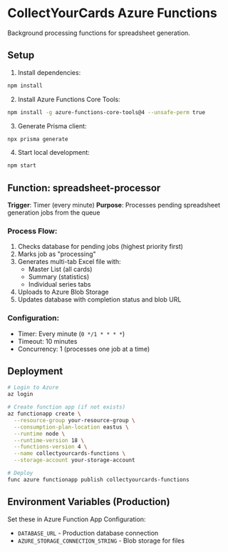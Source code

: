 # CollectYourCards Azure Functions

Background processing functions for spreadsheet generation.

## Setup

1. Install dependencies:
```bash
npm install
```

2. Install Azure Functions Core Tools:
```bash
npm install -g azure-functions-core-tools@4 --unsafe-perm true
```

3. Generate Prisma client:
```bash
npx prisma generate
```

4. Start local development:
```bash
npm start
```

## Function: spreadsheet-processor

**Trigger**: Timer (every minute)
**Purpose**: Processes pending spreadsheet generation jobs from the queue

### Process Flow:
1. Checks database for pending jobs (highest priority first)
2. Marks job as "processing"
3. Generates multi-tab Excel file with:
   - Master List (all cards)
   - Summary (statistics)
   - Individual series tabs
4. Uploads to Azure Blob Storage
5. Updates database with completion status and blob URL

### Configuration:
- Timer: Every minute (`0 */1 * * * *`)
- Timeout: 10 minutes
- Concurrency: 1 (processes one job at a time)

## Deployment

```bash
# Login to Azure
az login

# Create function app (if not exists)
az functionapp create \
  --resource-group your-resource-group \
  --consumption-plan-location eastus \
  --runtime node \
  --runtime-version 18 \
  --functions-version 4 \
  --name collectyourcards-functions \
  --storage-account your-storage-account

# Deploy
func azure functionapp publish collectyourcards-functions
```

## Environment Variables (Production)

Set these in Azure Function App Configuration:
- `DATABASE_URL` - Production database connection
- `AZURE_STORAGE_CONNECTION_STRING` - Blob storage for files